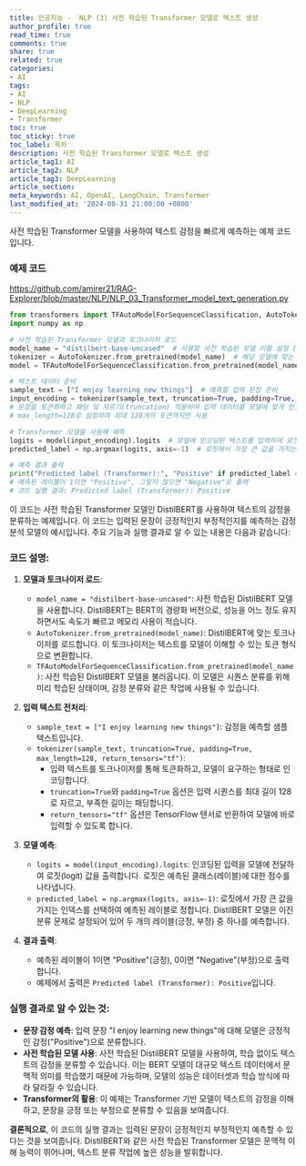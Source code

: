 ```yaml
---
title: 인공지능 -  NLP (3) 사전 학습된 Transformer 모델로 텍스트 생성
author_profile: true
read_time: true
comments: true
share: true
related: true
categories:
- AI
tags:
- AI
- NLP
- DeepLearning
- Transformer
toc: true
toc_sticky: true
toc_label: 목차
description: 사전 학습된 Transformer 모델로 텍스트 생성
article_tag1: AI
article_tag2: NLP
article_tag3: DeepLearning
article_section: 
meta_keywords: AI, OpenAI, LangChain, Transformer
last_modified_at: '2024-08-31 21:00:00 +0800'
---
```


사전 학습된 Transformer 모델을 사용하여 텍스트 감정을 빠르게 예측하는 예제 코드입니다.

### 예제 코드

https://github.com/amirer21/RAG-Explorer/blob/master/NLP/NLP_03_Transformer_model_text_generation.py

```py
from transformers import TFAutoModelForSequenceClassification, AutoTokenizer
import numpy as np

# 사전 학습된 Transformer 모델과 토크나이저 로드
model_name = "distilbert-base-uncased"  # 사용할 사전 학습된 모델 이름 설정 (DistilBERT)
tokenizer = AutoTokenizer.from_pretrained(model_name)  # 해당 모델에 맞는 토크나이저 불러오기
model = TFAutoModelForSequenceClassification.from_pretrained(model_name)  # 사전 학습된 DistilBERT 모델 불러오기

# 텍스트 데이터 준비
sample_text = ["I enjoy learning new things"]  # 예측할 입력 문장 준비
input_encoding = tokenizer(sample_text, truncation=True, padding=True, max_length=128, return_tensors="tf")
# 문장을 토큰화하고 패딩 및 자르기(truncation) 적용하여 입력 데이터를 모델에 맞게 인코딩
# max_length=128로 설정하여 최대 128개의 토큰까지만 사용

# Transformer 모델을 사용해 예측
logits = model(input_encoding).logits  # 모델에 인코딩된 텍스트를 입력하여 로짓(logits) 출력
predicted_label = np.argmax(logits, axis=-1)  # 로짓에서 가장 큰 값을 가지는 인덱스를 예측된 레이블로 선택

# 예측 결과 출력
print("Predicted label (Transformer):", "Positive" if predicted_label == 1 else "Negative")
# 예측된 레이블이 1이면 "Positive", 그렇지 않으면 "Negative"로 출력
# 코드 실행 결과: Predicted label (Transformer): Positive
```

이 코드는 사전 학습된 Transformer 모델인 DistilBERT를 사용하여 텍스트의 감정을 분류하는 예제입니다. 이 코드는 입력된 문장이 긍정적인지 부정적인지를 예측하는 감정 분석 모델의 예시입니다. 주요 기능과 실행 결과로 알 수 있는 내용은 다음과 같습니다:

### 코드 설명:

1. **모델과 토크나이저 로드**:
   - `model_name = "distilbert-base-uncased"`: 사전 학습된 DistilBERT 모델을 사용합니다. DistilBERT는 BERT의 경량화 버전으로, 성능을 어느 정도 유지하면서도 속도가 빠르고 메모리 사용이 적습니다.
   - `AutoTokenizer.from_pretrained(model_name)`: DistilBERT에 맞는 토크나이저를 로드합니다. 이 토크나이저는 텍스트를 모델이 이해할 수 있는 토큰 형식으로 변환합니다.
   - `TFAutoModelForSequenceClassification.from_pretrained(model_name)`: 사전 학습된 DistilBERT 모델을 불러옵니다. 이 모델은 시퀀스 분류를 위해 미리 학습된 상태이며, 감정 분류와 같은 작업에 사용될 수 있습니다.

2. **입력 텍스트 전처리**:
   - `sample_text = ["I enjoy learning new things"]`: 감정을 예측할 샘플 텍스트입니다.
   - `tokenizer(sample_text, truncation=True, padding=True, max_length=128, return_tensors="tf")`: 
     - 입력 텍스트를 토크나이저를 통해 토큰화하고, 모델이 요구하는 형태로 인코딩합니다.
     - `truncation=True`와 `padding=True` 옵션은 입력 시퀀스를 최대 길이 128로 자르고, 부족한 길이는 패딩합니다.
     - `return_tensors="tf"` 옵션은 TensorFlow 텐서로 반환하여 모델에 바로 입력할 수 있도록 합니다.

3. **모델 예측**:
   - `logits = model(input_encoding).logits`: 인코딩된 입력을 모델에 전달하여 로짓(logit) 값을 출력합니다. 로짓은 예측된 클래스(레이블)에 대한 점수를 나타냅니다.
   - `predicted_label = np.argmax(logits, axis=-1)`: 로짓에서 가장 큰 값을 가지는 인덱스를 선택하여 예측된 레이블로 정합니다. DistilBERT 모델은 이진 분류 문제로 설정되어 있어 두 개의 레이블(긍정, 부정) 중 하나를 예측합니다.

4. **결과 출력**:
   - 예측된 레이블이 1이면 "Positive"(긍정), 0이면 "Negative"(부정)으로 출력합니다.
   - 예제에서 출력은 `Predicted label (Transformer): Positive`입니다.

### 실행 결과로 알 수 있는 것:

- **문장 감정 예측**: 입력 문장 "I enjoy learning new things"에 대해 모델은 긍정적인 감정("Positive")으로 분류합니다.
- **사전 학습된 모델 사용**: 사전 학습된 DistilBERT 모델을 사용하여, 학습 없이도 텍스트의 감정을 분류할 수 있습니다. 이는 BERT 모델이 대규모 텍스트 데이터에서 문맥적 의미를 학습했기 때문에 가능하며, 모델의 성능은 데이터셋과 학습 방식에 따라 달라질 수 있습니다.
- **Transformer의 활용**: 이 예제는 Transformer 기반 모델이 텍스트의 감정을 이해하고, 문장을 긍정 또는 부정으로 분류할 수 있음을 보여줍니다. 

**결론적으로**, 이 코드의 실행 결과는 입력된 문장이 긍정적인지 부정적인지 예측할 수 있다는 것을 보여줍니다. DistilBERT와 같은 사전 학습된 Transformer 모델은 문맥적 이해 능력이 뛰어나며, 텍스트 분류 작업에 높은 성능을 발휘합니다.
